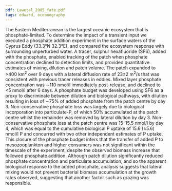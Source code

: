 ```yaml
---
pdf: Lawetal_2005_fate.pdf
tags: edward, oceanography
---
```

The Eastern Mediterranean is the largest oceanic ecosystem that is phosphate-limited. To determine the impact of a transient input we executed a phosphate addition experiment in the surface waters of the Cyprus Eddy (33.3°N 32.3°E), and compared the ecosystem response with surrounding unperturbed water. A tracer, sulphur hexafluoride (SF6), added with the phosphate, enabled tracking of the patch when phosphate concentration declined to detection limits, and provided quantitative estimates of mixing, dilution and patch volume. The patch expanded to >400 km<sup>2</sup> over 9 days with a lateral diffusion rate of 23±2 m<sup>2</sup>/s that was consistent with previous tracer releases in eddies. Mixed layer phosphate concentration was ∼110 nmol/l immediately post-release, and declined to <5 nmol/l after 6 days. A phosphate budget was developed using SF6 as a proxy to discriminate between dilution and biological pathways, with dilution resulting in loss of ∼75% of added phosphate from the patch centre by day 3. Non-conservative phosphate loss was largely due to biological incorporation into particulate-P, of which 50% accumulated at the patch centre whilst the remainder was removed by lateral dilution by day 3. Non-conservative phosphate loss at the patch centre was 15–15.5 nmol/l by day 4, which was equal to the cumulative biological P uptake of 15.6 (±5.6) nmol/l P and concurred with two other independent estimates of P uptake. This closure of the phosphate budget infers that the transfer of added P to mesozooplankton and higher consumers was not significant within the timescale of the experiment, despite the observed biomass increase that followed phosphate addition. Although patch dilution significantly reduced phosphate concentration and particulate accumulation, and so the apparent biological response to the added phosphate, analysis suggests that lateral mixing would not prevent bacterial biomass accumulation at the growth rates observed, suggesting that another factor such as grazing was responsible.
